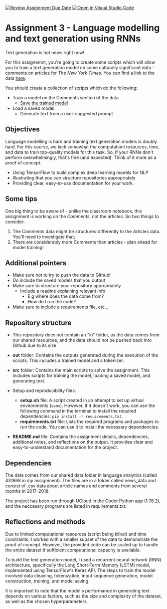 [![Review Assignment Due Date](https://classroom.github.com/assets/deadline-readme-button-8d59dc4de5201274e310e4c54b9627a8934c3b88527886e3b421487c677d23eb.svg)](https://classroom.github.com/a/5f7lMH9Y)
[![Open in Visual Studio Code](https://classroom.github.com/assets/open-in-vscode-c66648af7eb3fe8bc4f294546bfd86ef473780cde1dea487d3c4ff354943c9ae.svg)](https://classroom.github.com/online_ide?assignment_repo_id=10587060&assignment_repo_type=AssignmentRepo)
# Assignment 3 - Language modelling and text generation using RNNs

Text generation is hot news right now!

For this assignemnt, you're going to create some scripts which will allow you to train a text generation model on some culturally significant data - comments on articles for *The New York Times*. You can find a link to the data [here](https://www.kaggle.com/datasets/aashita/nyt-comments).

You should create a collection of scripts which do the following:

- Train a model on the Comments section of the data
  - [Save the trained model](https://www.tensorflow.org/api_docs/python/tf/keras/models/save_model)
- Load a saved model
  - Generate text from a user-suggested prompt

## Objectives

Language modelling is hard and training text generation models is doubly hard. For this course, we lack somewhat the computationl resources, time, and data to train top-quality models for this task. So, if your RNNs don't perform overwhelmingly, that's fine (and expected). Think of it more as a proof of concept.

- Using TensorFlow to build complex deep learning models for NLP
- Illustrating that you can structure repositories appropriately
- Providing clear, easy-to-use documentation for your work.

## Some tips

One big thing to be aware of - unlike the classroom notebook, this assignment is working on the *Comments*, not the articles. So two things to consider:

1) The Comments data might be structured differently to the Articles data. You'll need to investigate that;
2) There are considerably more Comments than articles - plan ahead for model training!

## Additional pointers

- Make sure not to try to push the data to Github!
- *Do* include the saved models that you output
- Make sure to structure your repository appropriately
  - Include a readme explaining relevant info
    - E.g where does the data come from?
    - How do I run the code?
- Make sure to include a requirements file, etc...

## Repository structure
- This repository does not contain an "in" folder, as the data comes from our shared resources, and the data should not be pushed back into Github due to its size.

- **out** folder: Contains the outputs generated during the execution of the scripts. This includes a trained model and a tokenizer.

- **src** folder: Contains the main scripts to solve the assignment. This includes scripts for training the model, loading a saved model, and generating text.

- Setup and reproducibility files:
  - **setup.sh** file: A script created in an attempt to set up virtual environments (`venv`). However, if it doesn't work, you can use the following command in the terminal to install the required dependencies: `pip install -r requirements.txt`.
  - **requirements.txt** file: Lists the required programs and packages to run the code. You can use it to install the necessary dependencies.

- **README.md** file: Contains the assignment details, dependencies, additional notes, and reflections on the output. It provides clear and easy-to-understand documentation for the project.

## Dependencies
The data comes from our shared data folder in language analytics (called 431868 in my assignment). The files are in a folder called news_data and consist of .csv data about article names and comments from several months in 2017-2018.

The project has been run through UCloud in the Coder Python app (1.78.2), and the neccesary programs are listed in requirements.txt.

## Reflections and methods
Due to limited computational resources (script being killed) and time constraints, I worked with a smaller subset of the data to demonstrate the proof of concept. However, the provided code can be scaled up to handle the entire dataset if sufficient computational capacity is available.

To build the text generation model, I used a recurrent neural network (RNN) architecture, specifically the Long Short-Term Memory (LSTM) model, implemented using TensorFlow's Keras API. The steps to train the model involved data cleaning, tokenization, input sequence generation, model construction, training, and model saving.

It is important to note that the model's performance in generating text depends on various factors, such as the size and complexity of the dataset, as well as the chosen hyperparameters. 

